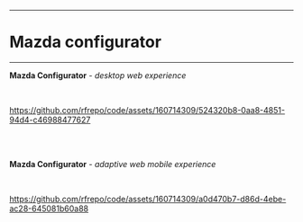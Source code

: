 ___
# Mazda configurator
___

__Mazda Configurator__ - *desktop web experience*

<br/>

https://github.com/rfrepo/code/assets/160714309/524320b8-0aa8-4851-94d4-c46988477627

<br/>
<br/>

__Mazda Configurator__ - *adaptive web mobile experience*

<br/>

https://github.com/rfrepo/code/assets/160714309/a0d470b7-d86d-4ebe-ac28-645081b60a88

<br/>
<br/>

